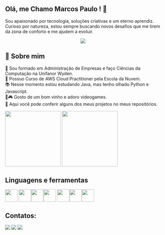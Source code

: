 ## Olá, me Chamo Marcos Paulo ! 👋

 Sou apaixonado por tecnologia, soluções criativas e um eterno aprendiz. Curioso por natureza, estou sempre buscando novos desafios que me tirem da zona de conforto e me ajudem a evoluir.

<div align = "center">
<img src="https://i.pinimg.com/originals/fb/af/c4/fbafc4fe219aef0a25dc8761c52f8ec0.gif">
</div>

## 🚀 Sobre mim

💼    Sou formado em Administração de Empresas e faço Ciências da Computação na Unifanor Wyden. </br>
🏫    Possuo Curso de AWS Cloud Practitioner pela Escola da Nuvem.</br>
📚    Nesse momento estou estudando Java, mas tenho olhado Python e Javascript.</br>
🍷🎮  Gosto de um bom vinho e adoro videogames.</br>
📁    Aqui você pode conferir alguns dos meus projetos no meus repositórios.

<div>
<img height= "180en" src = "https://github-readme-stats.vercel.app/api?username=MarcosPauloSd&show_icons=true&theme=transparent">
<img height= "180en" src = "https://github-readme-stats.vercel.app/api/top-langs/?username=MarcosPauloSd&layout=compact&theme=transparent">
</div>


## Linguagens e ferramentas
<img loading="lazy" src="https://cdn.jsdelivr.net/gh/devicons/devicon/icons/java/java-original.svg" width="40" height="40"/> <img loading="lazy" src="https://cdn.jsdelivr.net/gh/devicons/devicon/icons/linux/linux-original.svg" width="40" height="40"/><img src="https://cdn.jsdelivr.net/gh/devicons/devicon@latest/icons/python/python-original.svg" width="40" height="40" /><img src="https://cdn.jsdelivr.net/gh/devicons/devicon@latest/icons/css3/css3-original-wordmark.svg" width="40" height="40" /> <img src="https://cdn.jsdelivr.net/gh/devicons/devicon@latest/icons/html5/html5-original-wordmark.svg" width="40" height="40"/><img src="https://cdn.jsdelivr.net/gh/devicons/devicon@latest/icons/amazonwebservices/amazonwebservices-plain-wordmark.svg" width="40" height="40"/><img
src="https://cdn.worldvectorlogo.com/logos/delphi-2.svg" width="40" height="40"/>
                  
          

## Contatos:

<div>
<a href="https://www.youtube.com/seu-canal-youtube-aqui" target="_blank"><img loading="lazy" src="https://img.shields.io/badge/YouTube-FF0000?style=for-the-badge&logo=youtube&logoColor=white" target="_blank"></a>
<a href = "mailto:contato@seu-usuário-aqui"><img loading="lazy" src="https://img.shields.io/badge/Gmail-D14836?style=for-the-badge&logo=gmail&logoColor=white" target="_blank"></a>
<a href="https://www.linkedin.com/in/seu-usuário-linkedln-aqui" target="_blank"><img loading="lazy" src="https://img.shields.io/badge/-LinkedIn-%230077B5?style=for-the-badge&logo=linkedin&logoColor=white" target="_blank"></a>   
</div>


